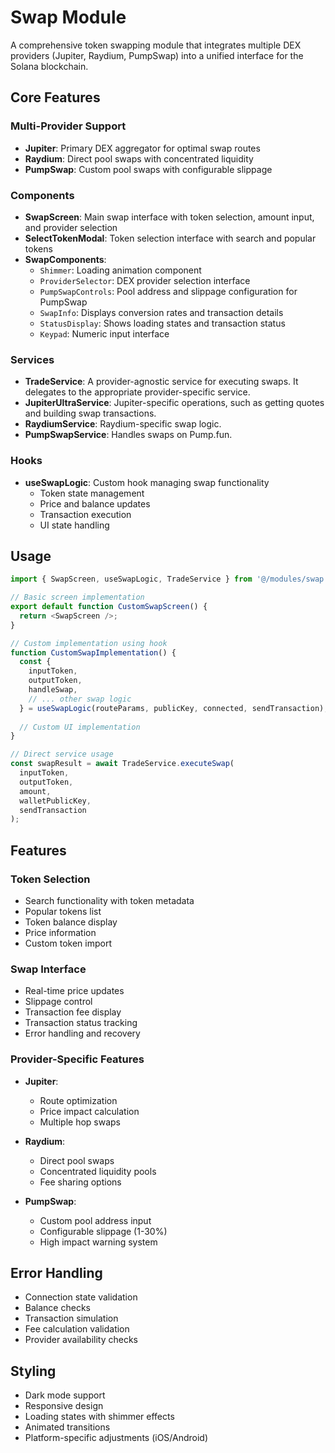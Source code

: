 # Swap Module

A comprehensive token swapping module that integrates multiple DEX providers (Jupiter, Raydium, PumpSwap) into a unified interface for the Solana blockchain.

## Core Features

### Multi-Provider Support
- **Jupiter**: Primary DEX aggregator for optimal swap routes
- **Raydium**: Direct pool swaps with concentrated liquidity
- **PumpSwap**: Custom pool swaps with configurable slippage

### Components
- **SwapScreen**: Main swap interface with token selection, amount input, and provider selection
- **SelectTokenModal**: Token selection interface with search and popular tokens
- **SwapComponents**:
  - `Shimmer`: Loading animation component
  - `ProviderSelector`: DEX provider selection interface
  - `PumpSwapControls`: Pool address and slippage configuration for PumpSwap
  - `SwapInfo`: Displays conversion rates and transaction details
  - `StatusDisplay`: Shows loading states and transaction status
  - `Keypad`: Numeric input interface

### Services
- **TradeService**: A provider-agnostic service for executing swaps. It delegates to the appropriate provider-specific service.
- **JupiterUltraService**: Jupiter-specific operations, such as getting quotes and building swap transactions.
- **RaydiumService**: Raydium-specific swap logic.
- **PumpSwapService**: Handles swaps on Pump.fun.

### Hooks
- **useSwapLogic**: Custom hook managing swap functionality
  - Token state management
  - Price and balance updates
  - Transaction execution
  - UI state handling

## Usage

```typescript
import { SwapScreen, useSwapLogic, TradeService } from '@/modules/swap';

// Basic screen implementation
export default function CustomSwapScreen() {
  return <SwapScreen />;
}

// Custom implementation using hook
function CustomSwapImplementation() {
  const {
    inputToken,
    outputToken,
    handleSwap,
    // ... other swap logic
  } = useSwapLogic(routeParams, publicKey, connected, sendTransaction);
  
  // Custom UI implementation
}

// Direct service usage
const swapResult = await TradeService.executeSwap(
  inputToken,
  outputToken,
  amount,
  walletPublicKey,
  sendTransaction
);
```

## Features

### Token Selection
- Search functionality with token metadata
- Popular tokens list
- Token balance display
- Price information
- Custom token import

### Swap Interface
- Real-time price updates
- Slippage control
- Transaction fee display
- Transaction status tracking
- Error handling and recovery

### Provider-Specific Features
- **Jupiter**: 
  - Route optimization
  - Price impact calculation
  - Multiple hop swaps
  
- **Raydium**:
  - Direct pool swaps
  - Concentrated liquidity pools
  - Fee sharing options
  
- **PumpSwap**:
  - Custom pool address input
  - Configurable slippage (1-30%)
  - High impact warning system

## Error Handling
- Connection state validation
- Balance checks
- Transaction simulation
- Fee calculation validation
- Provider availability checks

## Styling
- Dark mode support
- Responsive design
- Loading states with shimmer effects
- Animated transitions
- Platform-specific adjustments (iOS/Android) 